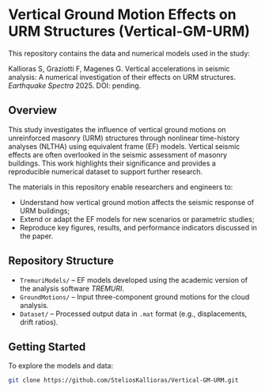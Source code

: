 # Vertical Ground Motion Effects on URM Structures (Vertical-GM-URM)

This repository contains the data and numerical models used in the study:

Kallioras S, Graziotti F, Magenes G. Vertical accelerations in seismic analysis: A numerical investigation of their effects on URM structures. *Earthquake Spectra* 2025. DOI: pending.

## Overview

This study investigates the influence of vertical ground motions on unreinforced masonry (URM) structures through nonlinear time-history analyses (NLTHA) using equivalent frame (EF) models. Vertical seismic effects are often overlooked in the seismic assessment of masonry buildings. This work highlights their significance and provides a reproducible numerical dataset to support further research.

The materials in this repository enable researchers and engineers to:
- Understand how vertical ground motion affects the seismic response of URM buildings;
- Extend or adapt the EF models for new scenarios or parametric studies;
- Reproduce key figures, results, and performance indicators discussed in the paper.

## Repository Structure

- `TremuriModels/` – EF models developed using the academic version of the analysis software *TREMURI*.
- `GroundMotions/` – Input three-component ground motions for the cloud analysis.
- `Dataset/` – Processed output data in `.mat` format (e.g., displacements, drift ratios).

## Getting Started

To explore the models and data:

```bash
git clone https://github.com/SteliosKallioras/Vertical-GM-URM.git
